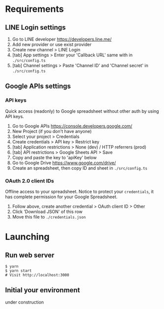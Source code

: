 
# Requirements

## LINE Login settings

1. Go to LINE developer https://developers.line.me/
2. Add new provider or use exist provider
3. Create new channel > LINE Login
4. [tab] App settings > Enter your 'Callback URL' same with in `./src/config.ts`
5. [tab] Channel settings > Paste 'Channel ID' and 'Channel secret' in `./src/config.ts`


## Google APIs settings

### API keys

Quick access (readonly) to Google spreadsheet without other auth by using API keys.

1. Go to Google APIs https://console.developers.google.com/
2. New Project (if you don't have anyone)
3. Select your project > Credentials
4. Create credentials > API key > Restrict key
5. [tab] Application restrictions > None (dev) / HTTP referrers (prod)
6. [tab] API restrictions > Google Sheets API > Save
7. Copy and paste the key to 'apiKey' below
8. Go to Google Drive https://www.google.com/drive/
9. Create an spreadsheet, then copy ID and sheet in `./src/config.ts`

### OAuth 2.0 client IDs

Offline access to your spreadsheet. Notice to protect your `credentials`, it has complete permission for your Google Spreadsheet.

1. Follow above, create another credential > OAuth client ID > Other
2. Click 'Download JSON' of this row
3. Move this file to `./credentials.json`


# Launching

## Run web server

```shell
$ yarn
$ yarn start
# Visit http://localhost:3000
```

## Initial your environment

under construction
